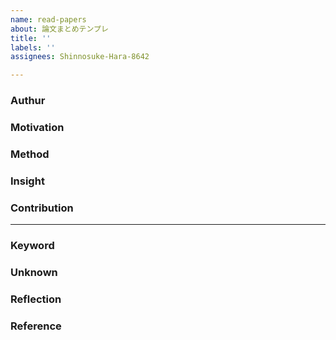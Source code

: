 ```yaml
---
name: read-papers
about: 論文まとめテンプレ
title: ''
labels: ''
assignees: Shinnosuke-Hara-8642

---
```


### Authur

### Motivation

### Method

### Insight

### Contribution

***

### Keyword

### Unknown

### Reflection

### Reference
